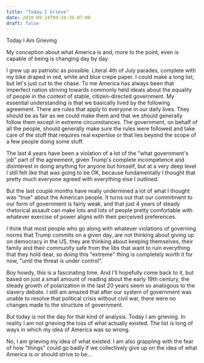 ```yaml
---
title: "Today I Grieve"
date: 2020-09-24T09:34:35-07:00
draft: false
---
```


Today I Am Grieving

My conception about what America is and, more to the point, even is capable of being is changing day by day.

I grew up as patriotic as possible. Literal 4th of July parades, complete with my bike draped in red, white and blue crepe paper. I could make a long list, but let's just cut to the chase. To me America has always been that imperfect nation striving towards commonly held ideals about the equality of people in the context of stable, citizen-directed government. My essential understanding is that we basically lived by the following agreement. There are rules that apply to everyone in our daily lives. They should be as fair as we could make them and that we should generally follow them except in extreme circumstances. The government, on behalf of all the people, should generally make sure the rules were followed and take care of the stuff that requires real expertise or that lies beyond the scope of a few people doing some stuff.

The last 4 years have been a violation of a lot of the "what government's job" part of the agreement, given Trump's complete incompetence and disinterest in doing anything for anyone but himself, but at a very deep level I still felt like that was going to be OK, because fundamentally I thought that pretty much everyone agreed with everything else I outlined.

But the last couple months have really undermined a lot of what I thought was "true" about the American people. It turns out that our commitment to our form of government is fairly weak, and that just 4 years of steady rhetorical assault can make lots and lots of people pretty comfortable with whatever exercise of power aligns with their perceived preferences.

I think that most people who go along with whatever violations of governing norms that Trump commits on a given day, are not thinking about giving up on democracy in the US, they are thinking about keeping themselves, their family and their community safe from the libs that want to ruin everything that they hold dear, so doing this "extreme" thing is completely worth it for now, "until the threat is under control".

Boy howdy, this is a fascinating time. And I'll hopefully come back to it, but based on just a small amount of reading about the early 19th century, the steady growth of polarization in the last 20 years seem so analogous to the slavery debate. I still am amazed that after our system of government was unable to resolve that political crisis without civil war, there were no changes made to the structure of government.

But today is not the day for that kind of analysis. Today I am grieving. In reality I am not grieving the loss of what actually existed. The list is long of ways in which my idea of America was so wrong. 

No, I am grieving my idea of what existed. I am also grappling with the fear of how "things" could go badly if we collectively give up on the idea of what America is or should strive to be…

